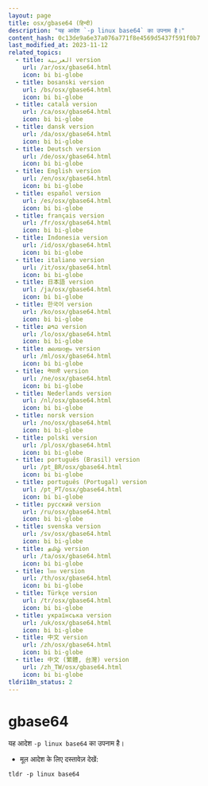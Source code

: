 ```yaml
---
layout: page
title: osx/gbase64 (हिन्दी)
description: "यह आदेश `-p linux base64` का उपनाम है।"
content_hash: 0c13de9a6e37a076a771f8e4569d5437f591f0b7
last_modified_at: 2023-11-12
related_topics:
  - title: العربية version
    url: /ar/osx/gbase64.html
    icon: bi bi-globe
  - title: bosanski version
    url: /bs/osx/gbase64.html
    icon: bi bi-globe
  - title: català version
    url: /ca/osx/gbase64.html
    icon: bi bi-globe
  - title: dansk version
    url: /da/osx/gbase64.html
    icon: bi bi-globe
  - title: Deutsch version
    url: /de/osx/gbase64.html
    icon: bi bi-globe
  - title: English version
    url: /en/osx/gbase64.html
    icon: bi bi-globe
  - title: español version
    url: /es/osx/gbase64.html
    icon: bi bi-globe
  - title: français version
    url: /fr/osx/gbase64.html
    icon: bi bi-globe
  - title: Indonesia version
    url: /id/osx/gbase64.html
    icon: bi bi-globe
  - title: italiano version
    url: /it/osx/gbase64.html
    icon: bi bi-globe
  - title: 日本語 version
    url: /ja/osx/gbase64.html
    icon: bi bi-globe
  - title: 한국어 version
    url: /ko/osx/gbase64.html
    icon: bi bi-globe
  - title: ລາວ version
    url: /lo/osx/gbase64.html
    icon: bi bi-globe
  - title: മലയാളം version
    url: /ml/osx/gbase64.html
    icon: bi bi-globe
  - title: नेपाली version
    url: /ne/osx/gbase64.html
    icon: bi bi-globe
  - title: Nederlands version
    url: /nl/osx/gbase64.html
    icon: bi bi-globe
  - title: norsk version
    url: /no/osx/gbase64.html
    icon: bi bi-globe
  - title: polski version
    url: /pl/osx/gbase64.html
    icon: bi bi-globe
  - title: português (Brasil) version
    url: /pt_BR/osx/gbase64.html
    icon: bi bi-globe
  - title: português (Portugal) version
    url: /pt_PT/osx/gbase64.html
    icon: bi bi-globe
  - title: русский version
    url: /ru/osx/gbase64.html
    icon: bi bi-globe
  - title: svenska version
    url: /sv/osx/gbase64.html
    icon: bi bi-globe
  - title: தமிழ் version
    url: /ta/osx/gbase64.html
    icon: bi bi-globe
  - title: ไทย version
    url: /th/osx/gbase64.html
    icon: bi bi-globe
  - title: Türkçe version
    url: /tr/osx/gbase64.html
    icon: bi bi-globe
  - title: українська version
    url: /uk/osx/gbase64.html
    icon: bi bi-globe
  - title: 中文 version
    url: /zh/osx/gbase64.html
    icon: bi bi-globe
  - title: 中文 (繁體, 台灣) version
    url: /zh_TW/osx/gbase64.html
    icon: bi bi-globe
tldri18n_status: 2
---
```

# gbase64

यह आदेश `-p linux base64` का उपनाम है।

- मूल आदेश के लिए दस्तावेज़ देखें:

`tldr -p linux base64`
